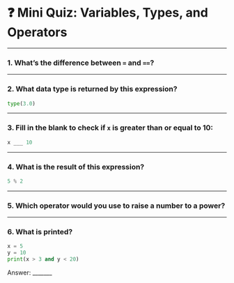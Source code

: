 # ❓ Mini Quiz: Variables, Types, and Operators

---

### 1. What’s the difference between `=` and `==`?

---

### 2. What data type is returned by this expression?

```python
type(3.0)
```

---

### 3. Fill in the blank to check if `x` is greater than or equal to 10:

```python
x ___ 10
```

---

### 4. What is the result of this expression?

```python
5 % 2
```

---

### 5. Which operator would you use to raise a number to a power?

---

### 6. What is printed?

```python
x = 5
y = 10
print(x > 3 and y < 20)
```

Answer: _______

